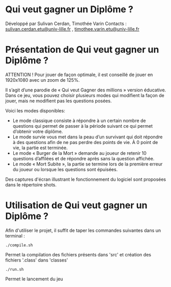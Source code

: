 Qui veut gagner un Diplôme ?
===========

Développé par Sulivan Cerdan, Timothée Varin
Contacts : sulivan.cerdan.etu@univ-lille.fr , timothee.varin.etu@univ-lille.fr

# Présentation de Qui veut gagner un Diplôme ?

ATTENTION ! Pour jouer de façon optimale, il est conseillé de jouer en 1920x1080 avec un zoom de 125%.

<Description de votre jeu>
Il s’agit d’une parodie de « Qui veut Gagner des millions » version éducative. Dans ce jeu, vous pouvez choisir plusieurs modes qui modifient la façon de jouer, mais ne modifient pas les questions posées. 

Voici les modes disponibles: 
- Le mode classique consiste à répondre à un certain nombre de questions qui permet de passer à la période suivant ce qui permet d’obtenir votre diplôme. 
- Le mode survie vous met dans la peau d’un survivant qui doit répondre à des questions afin de ne pas perdre des points de vie. À 0 point de vie, la partie est terminée. 
- Le mode « Burger de la Mort » demande au joueur de retenir 10 questions d’affilées et de répondre après sans la question affichée. 
- Le mode « Mort Subite », la partie se termine lors de la première erreur du joueur ou lorsque les questions sont épuisées.

Des captures d'écran illustrant le fonctionnement du logiciel sont proposées dans le répertoire shots.


# Utilisation de Qui veut gagner un Diplôme ?

Afin d'utiliser le projet, il suffit de taper les commandes suivantes dans un terminal :

```
./compile.sh
```
Permet la compilation des fichiers présents dans 'src' et création des fichiers '.class' dans 'classes'

```
./run.sh
```
Permet le lancement du jeu
